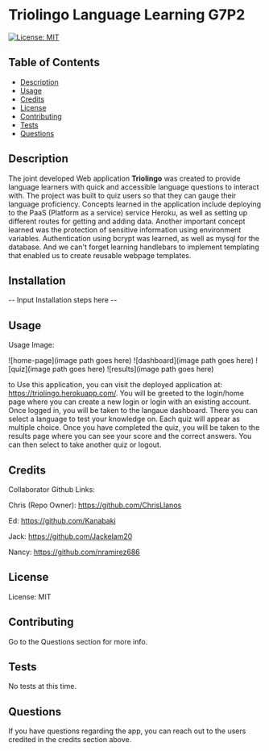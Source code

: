 # Triolingo Language Learning G7P2

[![License: MIT](https://img.shields.io/badge/License-MIT-yellow.svg)](https://opensource.org/licenses/MIT)

## Table of Contents
- [Description](#description)
- [Usage](#usage)
- [Credits](#credits)
- [License](#license)
- [Contributing](#contributing)
- [Tests](#tests)
- [Questions](#questions)


## Description

The joint developed Web application **Triolingo** was created to provide language learners with quick and accessible language questions to interact with. The project was built to quiz users so that they can gauge their language proficiency. Concepts learned in the application include deploying to the PaaS (Platform as a service) service Heroku, as well as setting up different routes for getting and adding data. Another important concept learned was the protection of sensitive information using environment variables. Authentication using bcrypt was learned, as well as mysql for the database. And we can't forget learning handlebars to implement templating that enabled us to create reusable webpage templates.

## Installation

-- Input Installation steps here --


## Usage

Usage Image:

![home-page](image path goes here)
![dashboard](image path goes here)
![quiz](image path goes here)
![results](image path goes here)


to Use this application, you can visit the deployed application at: https://triolingo.herokuapp.com/. You will be greeted to the login/home page where you can create a new login or login with an existing account. Once logged in, you will be taken to the langaue dashboard. There you can select a language to test your knowledge on. Each quiz will appear as multiple choice. Once you have completed the quiz, you will be taken to the results page where you can see your score and the correct answers. You can then select to take another quiz or logout.

## Credits

Collaborator Github Links:

Chris (Repo Owner): https://github.com/ChrisLlanos

Ed: https://github.com/Kanabaki

Jack: https://github.com/Jackelam20

Nancy: https://github.com/nramirez686

## License

License: MIT

## Contributing

Go to the Questions section for more info.

## Tests

No tests at this time.

## Questions

If you have questions regarding the app, you can reach out to the users credited in the credits section above.
